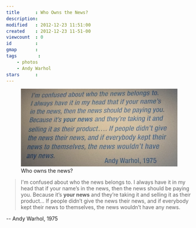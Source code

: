 ```yaml
---
title      : Who Owns the News?
description: 
modified   : 2012-12-23 11:51:00
created    : 2012-12-23 11-51-00
viewcount  : 0
id         : 
gmap       : 
tags        :
    - photos
    - Andy Warhol
stars      : 
---
```


<figure>
    <img src="img/IMG_0035.jpg">
    <figcaption>Who owns the news?</figcaption>
</figure>

> I'm confused about who the news belongs to. I always have it in my head that if your name’s in the news, then the news should be paying you. Because it’s **your news** and they’re taking it and selling it as their product… If people didn’t give the news their news, and if everybody kept their news to themselves, the news wouldn’t have any news.

-- Andy Warhol, 1975

